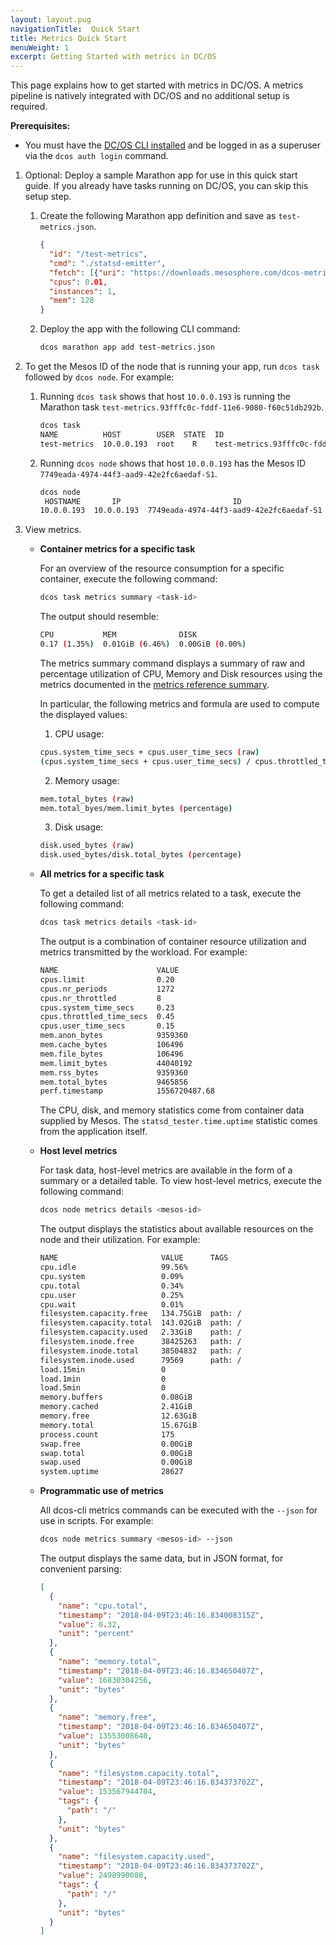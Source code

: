 ```yaml
---
layout: layout.pug
navigationTitle:  Quick Start
title: Metrics Quick Start
menuWeight: 1
excerpt: Getting Started with metrics in DC/OS
---
```



This page explains how to get started with metrics in DC/OS. A metrics pipeline is natively integrated with DC/OS and no additional setup is required.

**Prerequisites:**

- You must have the [DC/OS CLI installed](/mesosphere/dcos/2.2/cli/install/) and be logged in as a superuser via the `dcos auth login` command.

1.  Optional: Deploy a sample Marathon app for use in this quick start guide. If you already have tasks running on DC/OS, you can skip this setup step.

    1.  Create the following Marathon app definition and save as `test-metrics.json`.

        ```json
        {
          "id": "/test-metrics",
          "cmd": "./statsd-emitter",
          "fetch": [{"uri": "https://downloads.mesosphere.com/dcos-metrics/1.11.0/statsd-emitter", "executable": true}],
          "cpus": 0.01,
          "instances": 1,
          "mem": 128
        }
        ```

    1.  Deploy the app with the following CLI command:

        ```bash
        dcos marathon app add test-metrics.json
        ```

2.  To get the Mesos ID of the node that is running your app, run `dcos task` followed by `dcos node`. 
    For example:

    1.  Running `dcos task` shows that host `10.0.0.193` is running the Marathon task `test-metrics.93fffc0c-fddf-11e6-9080-f60c51db292b`.

        ```bash
        dcos task
        NAME          HOST        USER  STATE  ID                                                  
        test-metrics  10.0.0.193  root    R    test-metrics.93fffc0c-fddf-11e6-9080-f60c51db292b  
        ```

    2.  Running `dcos node` shows that host `10.0.0.193` has the Mesos ID `7749eada-4974-44f3-aad9-42e2fc6aedaf-S1`.

        ```bash
        dcos node
         HOSTNAME       IP                         ID                    
        10.0.0.193  10.0.0.193  7749eada-4974-44f3-aad9-42e2fc6aedaf-S1  
        ```

3.  View metrics.

    -   **<a name="container-metrics"></a>Container metrics for a specific task**

        For an overview of the resource consumption for a specific container, execute the following command:

        ```bash
        dcos task metrics summary <task-id>
        ```

        The output should resemble:

        ```bash
        CPU           MEM              DISK
        0.17 (1.35%)  0.01GiB (6.46%)  0.00GiB (0.00%)
        ```
        
        The metrics summary command displays a summary of raw and percentage utilization of CPU, Memory and Disk resources using the metrics documented in the [metrics reference summary](/mesosphere/dcos/2.2/metrics/reference/).

        In particular, the following metrics and formula are used to compute the displayed values:
        
        1) CPU usage:
        
        ```bash
        cpus.system_time_secs + cpus.user_time_secs (raw)
        (cpus.system_time_secs + cpus.user_time_secs) / cpus.throttled_time_secs (percentage)
        ```
        
        2) Memory usage:
        
        ```bash
        mem.total_bytes (raw)
        mem.total_byes/mem.limit_bytes (percentage)
        ```        

        3) Disk usage:
        
        ```bash
        disk.used_bytes (raw)
        disk.used_bytes/disk.total_bytes (percentage) 
        ```        

    -   **<a name="task-metrics"></a>All metrics for a specific task**

        To get a detailed list of all metrics related to a task, execute the following command:

        ```bash
        dcos task metrics details <task-id>
        ```
        The output is a combination of container resource utilization and metrics transmitted by the workload. 
        For example:

        ```bash
        NAME                      VALUE
        cpus.limit                0.20            
        cpus.nr_periods           1272            
        cpus.nr_throttled         8               
        cpus.system_time_secs     0.23            
        cpus.throttled_time_secs  0.45            
        cpus.user_time_secs       0.15            
        mem.anon_bytes            9359360         
        mem.cache_bytes           106496          
        mem.file_bytes            106496          
        mem.limit_bytes           44040192        
        mem.rss_bytes             9359360         
        mem.total_bytes           9465856      
        perf.timestamp            1556720487.68
        ```

        The CPU, disk, and memory statistics come from container data supplied by Mesos. The `statsd_tester.time.uptime`
        statistic comes from the application itself.

    -   **<a name="host-metrics"></a>Host level metrics**

        For task data, host-level metrics are available in the form of a summary or a detailed table. 
        To view host-level metrics, execute the following command:

        ```bash
        dcos node metrics details <mesos-id>
        ```

        The output displays the statistics about available resources on the node and their utilization. 
        For example:

        ```bash
        NAME                       VALUE      TAGS
        cpu.idle                   99.56%
        cpu.system                 0.09%
        cpu.total                  0.34%
        cpu.user                   0.25%
        cpu.wait                   0.01%
        filesystem.capacity.free   134.75GiB  path: /
        filesystem.capacity.total  143.02GiB  path: /
        filesystem.capacity.used   2.33GiB    path: /
        filesystem.inode.free      38425263   path: /
        filesystem.inode.total     38504832   path: /
        filesystem.inode.used      79569      path: /
        load.15min                 0
        load.1min                  0
        load.5min                  0
        memory.buffers             0.08GiB
        memory.cached              2.41GiB
        memory.free                12.63GiB
        memory.total               15.67GiB
        process.count              175
        swap.free                  0.00GiB
        swap.total                 0.00GiB
        swap.used                  0.00GiB
        system.uptime              28627
        ```

    -   **<a name="script-metrics"></a>Programmatic use of metrics**

        All dcos-cli metrics commands can be executed with the `--json` for use in scripts. 
        For example:

        ```bash
        dcos node metrics summary <mesos-id> --json
        ```

        The output displays the same data, but in JSON format, for convenient parsing:

        ```json
        [
          {
            "name": "cpu.total",
            "timestamp": "2018-04-09T23:46:16.834008315Z",
            "value": 0.32,
            "unit": "percent"
          },
          {
            "name": "memory.total",
            "timestamp": "2018-04-09T23:46:16.834650407Z",
            "value": 16830304256,
            "unit": "bytes"
          },
          {
            "name": "memory.free",
            "timestamp": "2018-04-09T23:46:16.834650407Z",
            "value": 13553008640,
            "unit": "bytes"
          },
          {
            "name": "filesystem.capacity.total",
            "timestamp": "2018-04-09T23:46:16.834373702Z",
            "value": 153567944704,
            "tags": {
              "path": "/"
            },
            "unit": "bytes"
          },
          {
            "name": "filesystem.capacity.used",
            "timestamp": "2018-04-09T23:46:16.834373702Z",
            "value": 2498990080,
            "tags": {
              "path": "/"
            },
            "unit": "bytes"
          }
        ]
        ```
